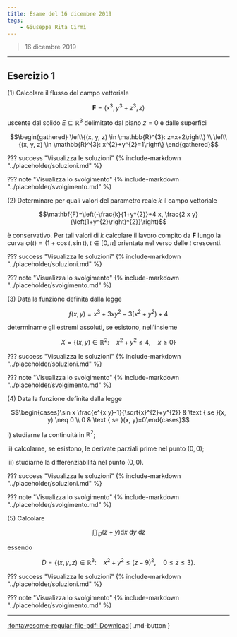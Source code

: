 ```yaml
---
title: Esame del 16 dicembre 2019
tags:
    - Giuseppa Rita Cirmi
---
```


>16 dicembre 2019

---

## Esercizio 1

\(1) Calcolare il flusso del campo vettoriale

$$\mathbf{F}=\left(x^{3}, y^{3}+z^{3}, z\right)$$

uscente dal solido $E \subseteq \mathbb{R}^{3}$ delimitato dal piano
$z=0$ e dalle superfici

$$\begin{gathered}
\left\{(x, y, z) \in \mathbb{R}^{3}: z=x+2\right\} \\
\left\{(x, y, z) \in \mathbb{R}^{3}: x^{2}+y^{2}=1\right\}
\end{gathered}$$

??? success "Visualizza le soluzioni"
    {% include-markdown "../placeholder/soluzioni.md" %}

??? note "Visualizza lo svolgimento"
    {% include-markdown "../placeholder/svolgimento.md" %}

\(2) Determinare per quali valori del parametro reale $k$ il campo
vettoriale

$$\mathbf{F}=\left(-\frac{k}{1+y^{2}}+4 x, \frac{2 x y}{\left(1+y^{2}\right)^{2}}\right)$$

è conservativo. Per tali valori di $k$ calcolare il lavoro compito da
$\mathbf{F}$ lungo la curva
$\varphi(t)=(1+\cos t, \sin t), t \in[0, \pi]$ orientata nel verso delle
$t$ crescenti.

??? success "Visualizza le soluzioni"
    {% include-markdown "../placeholder/soluzioni.md" %}

??? note "Visualizza lo svolgimento"
    {% include-markdown "../placeholder/svolgimento.md" %}

\(3) Data la funzione definita dalla legge

$$f(x, y)=x^{3}+3 x y^{2}-3\left(x^{2}+y^{2}\right)+4$$

determinarne gli estremi assoluti, se esistono, nell'insieme

$$X=\left\{(x, y) \in \mathbb{R}^{2}: \quad x^{2}+y^{2} \leq 4, \quad x \geq 0\right\}$$

??? success "Visualizza le soluzioni"
    {% include-markdown "../placeholder/soluzioni.md" %}

??? note "Visualizza lo svolgimento"
    {% include-markdown "../placeholder/svolgimento.md" %}

\(4) Data la funzione definita dalla legge

$$\begin{cases}\sin x \frac{e^{x y}-1}{\sqrt{x}^{2}+y^{2}} & \text { se }(x, y) \neq 0 \\ 0 & \text { se }(x, y)=0\end{cases}$$

i\) studiarne la continuità in $\mathbb{R}^{2}$;

ii\) calcolarne, se esistono, le derivate parziali prime nel punto
$(0,0)$;

iii\) studiarne la differenziabilità nel punto $(0,0)$.

??? success "Visualizza le soluzioni"
    {% include-markdown "../placeholder/soluzioni.md" %}

??? note "Visualizza lo svolgimento"
    {% include-markdown "../placeholder/svolgimento.md" %}

\(5) Calcolare

$$\iiint_{D}(z+y) \mathrm{d} x \mathrm{~d} y \mathrm{~d} z$$

essendo

$$D=\left\{(x, y, z) \in \mathbb{R}^{3}: \quad x^{2}+y^{2} \leq(z-9)^{2}, \quad 0 \leq z \leq 3\right\} .$$

??? success "Visualizza le soluzioni"
    {% include-markdown "../placeholder/soluzioni.md" %}

??? note "Visualizza lo svolgimento"
    {% include-markdown "../placeholder/svolgimento.md" %}

---

[:fontawesome-regular-file-pdf: Download](pdf/2019-12-16.pdf){ .md-button }
